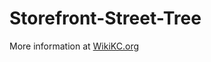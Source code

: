 # Storefront-Street-Tree

More information at [WikiKC.org](http://wikikc.org/Storefront_Street_Tree_Initiative)
